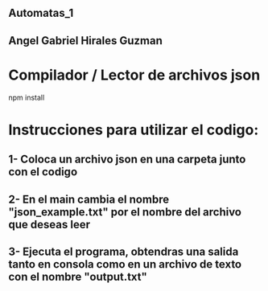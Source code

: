 ## ﻿Automatas_1
## Angel Gabriel Hirales Guzman
# Compilador / Lector de archivos json
npm install
 
# Instrucciones para utilizar el codigo:
## 1- Coloca un archivo json en una carpeta junto con el codigo
## 2- En el main cambia el nombre "json_example.txt" por el nombre del archivo que deseas leer
## 3- Ejecuta el programa, obtendras una salida tanto en consola como en un archivo de texto con el nombre "output.txt"
